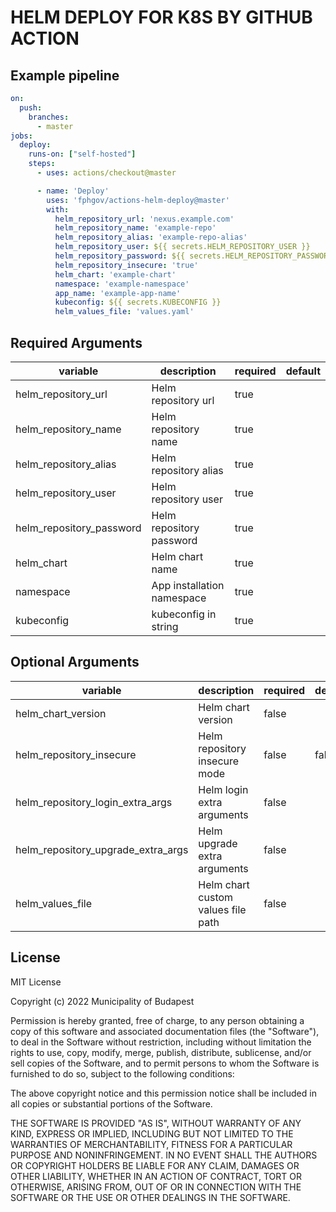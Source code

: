 # HELM DEPLOY FOR K8S BY GITHUB ACTION

## Example pipeline
```yaml
on:
  push:
    branches:
      - master
jobs:
  deploy:
    runs-on: ["self-hosted"]
    steps:
      - uses: actions/checkout@master

      - name: 'Deploy'
        uses: 'fphgov/actions-helm-deploy@master'
        with:
          helm_repository_url: 'nexus.example.com'
          helm_repository_name: 'example-repo'
          helm_repository_alias: 'example-repo-alias'
          helm_repository_user: ${{ secrets.HELM_REPOSITORY_USER }}
          helm_repository_password: ${{ secrets.HELM_REPOSITORY_PASSWORD }}
          helm_repository_insecure: 'true'
          helm_chart: 'example-chart'
          namespace: 'example-namespace'
          app_name: 'example-app-name'
          kubeconfig: ${{ secrets.KUBECONFIG }}
          helm_values_file: 'values.yaml'
```

## Required Arguments

| variable                 | description                | required | default                     |
|--------------------------|----------------------------|----------|-----------------------------|
| helm_repository_url      | Helm repository url        | true     |                             |
| helm_repository_name     | Helm repository name       | true     |                             |
| helm_repository_alias    | Helm repository alias      | true     |                             |
| helm_repository_user     | Helm repository user       | true     |                             |
| helm_repository_password | Helm repository password   | true     |                             |
| helm_chart               | Helm chart name            | true     |                             |
| namespace                | App installation namespace | true     |                             |
| kubeconfig               | kubeconfig in string       | true     |                             |

## Optional Arguments

| variable                           | description                        | required | default |
|------------------------------------|------------------------------------|----------|---------|
| helm_chart_version                 | Helm chart version                 | false    |         |
| helm_repository_insecure           | Helm repository insecure mode      | false    | false   |
| helm_repository_login_extra_args   | Helm login extra arguments         | false    |         |
| helm_repository_upgrade_extra_args | Helm upgrade extra arguments       | false    |         |
| helm_values_file                   | Helm chart custom values file path | false    |         |

## License

MIT License

Copyright (c) 2022 Municipality of Budapest

Permission is hereby granted, free of charge, to any person obtaining a copy
of this software and associated documentation files (the "Software"), to deal
in the Software without restriction, including without limitation the rights
to use, copy, modify, merge, publish, distribute, sublicense, and/or sell
copies of the Software, and to permit persons to whom the Software is
furnished to do so, subject to the following conditions:

The above copyright notice and this permission notice shall be included in all
copies or substantial portions of the Software.

THE SOFTWARE IS PROVIDED "AS IS", WITHOUT WARRANTY OF ANY KIND, EXPRESS OR
IMPLIED, INCLUDING BUT NOT LIMITED TO THE WARRANTIES OF MERCHANTABILITY,
FITNESS FOR A PARTICULAR PURPOSE AND NONINFRINGEMENT. IN NO EVENT SHALL THE
AUTHORS OR COPYRIGHT HOLDERS BE LIABLE FOR ANY CLAIM, DAMAGES OR OTHER
LIABILITY, WHETHER IN AN ACTION OF CONTRACT, TORT OR OTHERWISE, ARISING FROM,
OUT OF OR IN CONNECTION WITH THE SOFTWARE OR THE USE OR OTHER DEALINGS IN THE
SOFTWARE.
